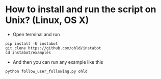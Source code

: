 # How to install and run the script on Unix? (Linux, OS X)
* Open terminal and run
```
pip install -U instabot
git clone https://github.com/ohld/instabot
cd instabot/examples
```

* And then you can run any example like this
```
python follow_user_following.py ohld
```
